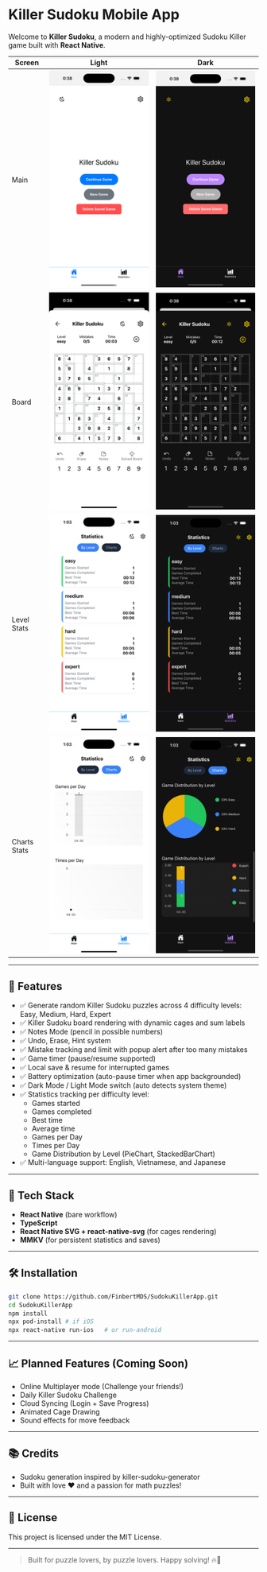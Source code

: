 # Killer Sudoku Mobile App

Welcome to **Killer Sudoku**, a modern and highly-optimized Sudoku Killer game built with **React Native**.


Screen | Light | Dark
---------|---------|----------
Main | ![Main_Light.png](screenshots/Main_Light.png) | ![Main_Dark.png](screenshots/Main_Dark.png)
Board | ![Board_Light.png](screenshots/Board_Light.png) | ![Board_Dark.png](screenshots/Board_Dark.png)
Level Stats | ![LevelStats_Light](screenshots/LevelStats_Light.png) | ![LevelStats_Dark](screenshots/LevelStats_Dark.png)
Charts Stats | ![ChartsStats_Light](screenshots/ChartsStats_Light.png) | ![ChartsStats_Dark](screenshots/ChartsStats_Dark.png)

---

## 🎯 Features

- ✅ Generate random Killer Sudoku puzzles across 4 difficulty levels: Easy, Medium, Hard, Expert
- ✅ Killer Sudoku board rendering with dynamic cages and sum labels
- ✅ Notes Mode (pencil in possible numbers)
- ✅ Undo, Erase, Hint system
- ✅ Mistake tracking and limit with popup alert after too many mistakes
- ✅ Game timer (pause/resume supported)
- ✅ Local save & resume for interrupted games
- ✅ Battery optimization (auto-pause timer when app backgrounded)
- ✅ Dark Mode / Light Mode switch (auto detects system theme)
- ✅ Statistics tracking per difficulty level:
  - Games started
  - Games completed
  - Best time
  - Average time
  - Games per Day
  - Times per Day
  - Game Distribution by Level (PieChart, StackedBarChart)
- ✅ Multi-language support: English, Vietnamese, and Japanese

---

## 🚀 Tech Stack

- **React Native** (bare workflow)
- **TypeScript**
- **React Native SVG + react-native-svg** (for cages rendering)
- **MMKV** (for persistent statistics and saves)

---

## 🛠 Installation

```bash
git clone https://github.com/FinbertMDS/SudokuKillerApp.git
cd SudokuKillerApp
npm install
npx pod-install # if iOS
npx react-native run-ios   # or run-android
```

---

## 📈 Planned Features (Coming Soon)

- Online Multiplayer mode (Challenge your friends!)
- Daily Killer Sudoku Challenge
- Cloud Syncing (Login + Save Progress)
- Animated Cage Drawing
- Sound effects for move feedback

---

## 📚 Credits

- Sudoku generation inspired by killer-sudoku-generator
- Built with love ❤️ and a passion for math puzzles!

---

## 📜 License

This project is licensed under the MIT License.

---

> Built for puzzle lovers, by puzzle lovers. Happy solving! 🔥🧠
